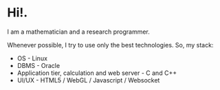 # Hi!.

I am a mathematician and a research programmer.

Whenever possible, I try to use only the best technologies. So, my stack:

- OS - Linux
- DBMS - Oracle
- Application tier, calculation and web server - C and C++
- UI/UX - HTML5 / WebGL / Javascript / Websocket
